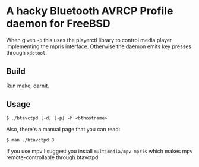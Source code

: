 # A hacky Bluetooth AVRCP Profile daemon for FreeBSD

When given `-p` this uses the playerctl library to control media player implementing the mpris interface.
Otherwise the daemon emits key presses through `xdotool`.

## Build

Run make, darnit.

## Usage

```console
$ ./btavctpd [-d] [-p] -h <bthostname>
```

Also, there's a manual page that you can read:

```console
$ man ./btavctpd.8
```

If you use mpv I suggest you install `multimedia/mpv-mpris` which makes mpv remote-controllable through btavctpd.
